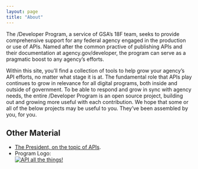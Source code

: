 ```yaml
---
layout: page
title: "About"
---
```


The /Developer Program, a service of GSA’s 18F team, seeks to provide comprehensive support for any federal agency engaged in the production or use of APIs. Named after the common practive of publishing APIs and their documentation at agency.gov/developer, the program can serve as a pragmatic boost to any agency’s efforts.

Within this site, you’ll find a collection of tools to help grow your agency’s API efforts, no matter what stage it is at. The fundamental role that APIs play continues to grow in relevance for all digital programs, both inside and outside of government. To be able to respond and grow in sync with agency needs, the entire /Developer Program is an open source project, building out and growing more useful with each contribution. We hope that some or all of the below projects may be useful to you. They’ve been assembled by you, for you.

## Other Material

* [The President, on the topic of APIs](http://www.youtube.com/watch?feature=player_detailpage&v=nBarMWcYdAA#t=3m10s).
* Program Logo:  
[![API all the things!](https://f.cloud.github.com/assets/633088/2463720/d1b92fe0-af8e-11e3-955c-607cc04e94ce.png)](https://f.cloud.github.com/assets/633088/2463720/d1b92fe0-af8e-11e3-955c-607cc04e94ce.png)
